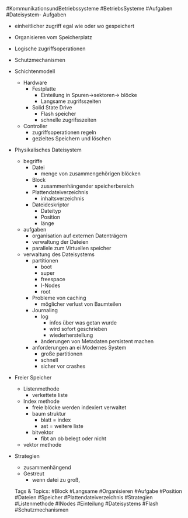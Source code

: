  #KommunikationsundBetriebssysteme #BetriebsSysteme #Aufgaben #Dateisystem- Aufgaben
  - einheitlicher zugriff egal wie oder wo gespeichert
  - Organisieren vom Speicherplatz
  - Logische zugriffsoperationen
  - Schutzmechanismen
- Schichtenmodell
  - Hardware
    - Festplatte
      - Einteilung in Spuren->sektoren-> blöcke
      - Langsame zugrifsszeiten
    - Solid State Drive
      - Flash speicher
      - schnelle zugrifsszeiten
  - Controller
    - zugriffsoperationen regeln
    - gezieltes Speichern und löschen 
- Physikalisches Dateisystem
  - begriffe
    - Datei
      - menge von zusammengehörigen blöcken 
    - Block
      - zusammenhängender speicherbereich
    - Plattendateiverzeichnis
      - inhaltsverzeichnis
    - Dateideskriptor
      - Dateityp
      - Position
      - länge
  - aufgaben
    - organisation auf externen Datenträgern
    - verwaltung der Dateien
    - parallele zum Virtuellen speicher
  - verwaltung des Dateisystems
    - partitionen 
      - boot
      - super
      - freespace
      - I-Nodes
      - root
    - Probleme von caching
      - möglicher verlust von Baumteilen
    - Journaling
      - log 
        - infos über was getan wurde
        - wird sofort geschrieben
        - wiederherstellung
      - änderungen von Metadaten persistent machen
    - anforderungen an ei Modernes System
      - große partitionen
      - schnell
      - sicher vor crashes
- Freier Speicher
  - Listenmethode
    - verkettete liste
  - Index methode
    - freie blöcke werden indexiert verwaltet
    - baum struktur
      - blatt = index
      - ast = weitere liste
    - bitvektor
      - fibt an ob belegt oder nicht
  - vektor methode
- Strategien
  - zusammenhängend
  - Gestreut
    - wenn datei zu groß,

   Tags & Topics:
   #Block
   #Langsame
   #Organisieren
   #Aufgabe
   #Position
   #Dateien
   #Speicher
   #Plattendateiverzeichnis
   #Strategien
   #Listenmethode
   #INodes
   #Einteilung
   #Dateisystems
   #Flash
   #Schutzmechanismen